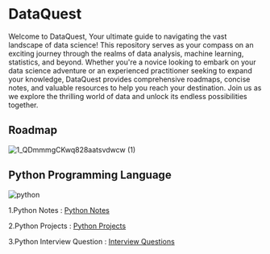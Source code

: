 # DataQuest
Welcome to DataQuest, 
Your ultimate guide to navigating the vast landscape of data science! This repository serves as your compass on an exciting journey through the realms of data analysis, machine learning, statistics, and beyond. Whether you're a novice looking to embark on your data science adventure or an experienced practitioner seeking to expand your knowledge, DataQuest provides comprehensive roadmaps, concise notes, and valuable resources to help you reach your destination. Join us as we explore the thrilling world of data and unlock its endless possibilities together.

 
 ## Roadmap 
 
 ![1_QDmmmgCKwq828aatsvdwcw (1)](https://github.com/Ishikakataria06/DataQuest/assets/147333547/853852ef-7bb6-4356-8070-d282f4cc29b8)

 ## Python Programming Language 
 
 ![python](https://github.com/Ishikakataria06/DataQuest/assets/147333547/9aca4c4b-2045-472c-8576-c38033cf567d)
 
 1.Python Notes : [Python Notes](https://github.com/Ishikakataria06/DataQuest/blob/main/Python%20Notes.ipynb)
 
 2.Python Projects : [Python Projects](https://github.com/Ishikakataria06/Basic-Python-Projects)

 3.Python Interview Question : [Interview Questions](https://github.com/Ishikakataria06/DataQuest/blob/main/Interview%20Question.ipynb)



